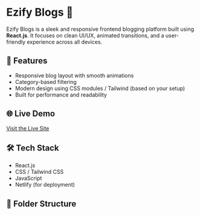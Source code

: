 # Ezify Blogs 📝

Ezify Blogs is a sleek and responsive frontend blogging platform built using **React.js**. It focuses on clean UI/UX, animated transitions, and a user-friendly experience across all devices.

## 🚀 Features
- Responsive blog layout with smooth animations
- Category-based filtering
- Modern design using CSS modules / Tailwind (based on your setup)
- Built for performance and readability

## 🌐 Live Demo
[Visit the Live Site](https://ezify-blogs.netlify.app)

## 🛠️ Tech Stack
- React.js
- CSS / Tailwind CSS
- JavaScript
- Netlify (for deployment)

## 📂 Folder Structure

